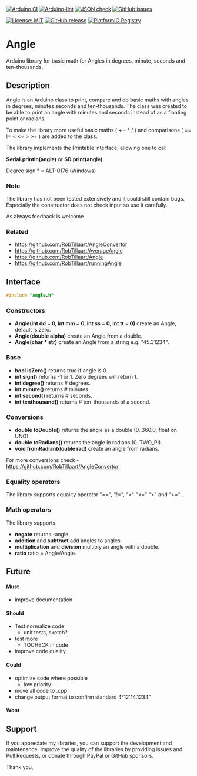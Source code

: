 
[![Arduino CI](https://github.com/RobTillaart/Angle/workflows/Arduino%20CI/badge.svg)](https://github.com/marketplace/actions/arduino_ci)
[![Arduino-lint](https://github.com/RobTillaart/Angle/actions/workflows/arduino-lint.yml/badge.svg)](https://github.com/RobTillaart/Angle/actions/workflows/arduino-lint.yml)
[![JSON check](https://github.com/RobTillaart/Angle/actions/workflows/jsoncheck.yml/badge.svg)](https://github.com/RobTillaart/Angle/actions/workflows/jsoncheck.yml)
[![GitHub issues](https://img.shields.io/github/issues/RobTillaart/Angle.svg)](https://github.com/RobTillaart/Angle/issues)

[![License: MIT](https://img.shields.io/badge/license-MIT-green.svg)](https://github.com/RobTillaart/Angle/blob/master/LICENSE)
[![GitHub release](https://img.shields.io/github/release/RobTillaart/Angle.svg?maxAge=3600)](https://github.com/RobTillaart/Angle/releases)
[![PlatformIO Registry](https://badges.registry.platformio.org/packages/robtillaart/library/Angle.svg)](https://registry.platformio.org/libraries/robtillaart/Angle)


# Angle

Arduino library for basic math for Angles in degrees, minute, seconds and ten-thousands.


## Description

Angle is an Arduino class to print, compare and do basic maths with angles
in degrees, minutes seconds and ten-thousands. The class was created to be
able to print an angle with minutes and seconds instead of as a floating point
or radians.

To make the library more useful basic maths ( + - \* / ) 
and comparisons ( == != < <= > >= ) are added to the class.

The library implements the Printable interface, allowing one to call

**Serial.println(angle)** or **SD.print(angle)**.

Degree sign ° = ALT-0176 (Windows)


### Note

The library has not been tested extensively and it could still contain bugs. 
Especially the constructor does not check input so use it carefully.

As always feedback is welcome


### Related

- https://github.com/RobTillaart/AngleConvertor
- https://github.com/RobTillaart/AverageAngle
- https://github.com/RobTillaart/Angle
- https://github.com/RobTillaart/runningAngle


## Interface

```cpp
#include "Angle.h"
```

### Constructors

- **Angle(int dd = 0, int mm = 0, int ss = 0, int tt = 0)** create an Angle, default is zero.
- **Angle(double alpha)** create an Angle from a double.
- **Angle(char \* str)** create an Angle from a string e.g. "45.31234".

### Base

- **bool isZero()** returns true if angle is 0.
- **int sign()** returns -1 or 1. Zero degrees will return 1.
- **int degree()** returns # degrees.
- **int minute()** returns # minutes.
- **int second()** returns # seconds.
- **int tenthousand()** returns # ten-thousands of a second.

### Conversions

- **double toDouble()** returns the angle as a double (0..360.0, float on UNO).
- **double toRadians()** returns the angle in radians (0..TWO_PI).
- **void fromRadian(double rad)** create an angle from radians.

For more conversions check - https://github.com/RobTillaart/AngleConvertor


### Equality operators

The library supports equality operator "==", "!=", "<" "<=" ">" and ">=" .


### Math operators

The library supports:
- **negate** returns -angle.
- **addition** and **subtract** add angles to angles.
- **multiplication** and **division** multiply an angle with a double.
- **ratio** ratio = Angle/Angle.


## Future

#### Must

- improve documentation

#### Should

- Test normalize code
  - unit tests, sketch?
- test more 
  - TOCHECK in code
- improve code quality


#### Could

- optimize code where possible
  - low priority
- move all code to .cpp
- change output format to confirm standard 4°12'14.1234"

#### Wont


## Support

If you appreciate my libraries, you can support the development and maintenance.
Improve the quality of the libraries by providing issues and Pull Requests, or
donate through PayPal or GitHub sponsors.

Thank you,


